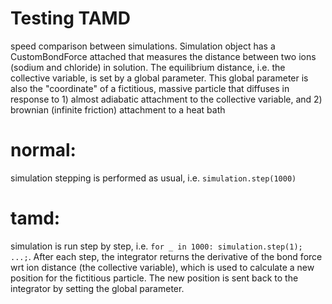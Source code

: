 # Testing TAMD
speed comparison between simulations. Simulation object has a CustomBondForce attached that measures the distance between two ions (sodium and chloride) in solution. The equilibrium distance, i.e. the collective variable, is set by a global parameter. This global parameter is also the "coordinate" of a fictitious, massive particle that diffuses in response to 1) almost adiabatic attachment to the collective variable, and 2) brownian (infinite friction) attachment to a heat bath

# normal:
simulation stepping is performed as usual, i.e. `simulation.step(1000)`

# tamd:
simulation is run step by step, i.e. `for _ in 1000: simulation.step(1); ...;`. After each step, the integrator returns the derivative of the bond force wrt ion distance (the collective variable), which is used to calculate a new position for the fictitious particle. The new position is sent back to the integrator by setting the global parameter. 
